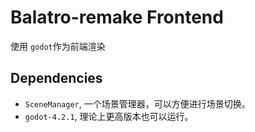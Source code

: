 # Balatro-remake Frontend
使用 `godot`作为前端渲染
## Dependencies
- `SceneManager`, 一个场景管理器，可以方便进行场景切换。
- `godot-4.2.1`, 理论上更高版本也可以运行。